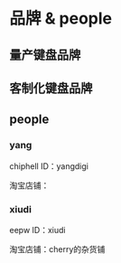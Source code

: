 # 品牌 & people



## 量产键盘品牌



## 客制化键盘品牌



## people

### yang

chiphell ID：yangdigi

淘宝店铺：

### xiudi

eepw ID：xiudi

淘宝店铺：cherry的杂货铺

